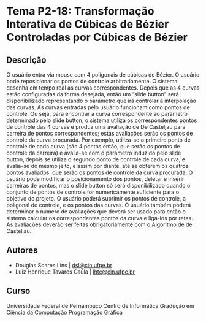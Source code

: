 # Tema P2-18: Transformação Interativa de Cúbicas de Bézier Controladas por Cúbicas de Bézier

## Descrição
O usuário entra via mouse com 4 poligonais de cúbicas de Bézier. O usuário pode reposicionar os pontos de controle arbitrariamente. O sistema desenha em tempo real as curvas correspondentes.  Depois que as 4 curvas estão configuradas da forma desejada, então um “slide button” será disponibilizado representando o parâmetro que irá controlar a interpolação das curvas. As curvas entradas pelo usuário funcionam como pontos de controle. Ou seja, para encontrar a curva correspondente ao parâmetro determinado pelo slide button, o sistema utiliza os correspondentes pontos de controle das 4 curvas e produz uma avaliação de De Casteljau para carreira de pontos correspondentes; estas avaliações serão os pontos de controle da curva procurada. Por exemplo, utiliza-se o primeiro ponto de controle de cada curva (são 4 pontos então, que serão os pontos de controle da carreira) e avalia-se com o parâmetro induzido pelo slide button, depois se utiliza o segundo ponto de controle de cada curva, e avalia-se do mesmo jeito, e assim por diante, até se obterem os quatros pontos avaliados, que serão os pontos de controle  da curva procurada.
O usuário pode modificar o posicionamento dos pontos, deletar e inserir carreiras de pontos, mas o slide button só será disponibilizado quando o conjunto de pontos de controle for numericamente suficiente para o objetivo do projeto. O usuário poderá suprimir os pontos de controle, a poligonal de controle, e os pontos das curvas. O usuário também poderá determinar o número de avaliações que deverá ser usado para então o sistema calcular os correspondentes pontos da curva e ligá-los por retas. As avaliações deverão ser feitas obrigatoriamente com o Algoritmo de de Casteljau.  

## Autores
- Douglas Soares Lins | dsl@cin.ufpe.br
- Luiz Henrique Tavares Caúla | lhtc@cin.ufpe.br

## Curso
Universidade Federal de Pernambuco
Centro de Informática
Gradução em Ciência da Computação
Programação Gráfica
